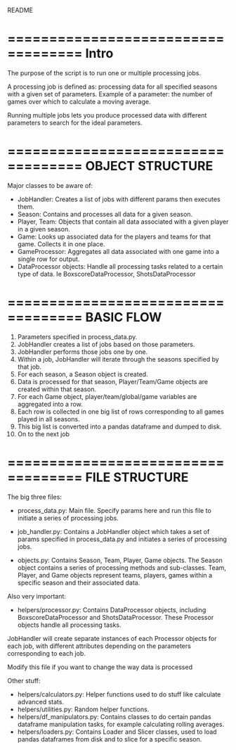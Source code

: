 README

===================================
Intro
===================================
The purpose of the script is to run one or multiple processing jobs.

A processing job is defined as: processing data for all specified seasons with
a given set of parameters.
Example of a parameter: the number of games over which to calculate a
moving average.

Running multiple jobs lets you produce processed data with different
parameters to search for the ideal parameters.

===================================
OBJECT STRUCTURE
===================================
Major classes to be aware of:
- JobHandler: Creates a list of jobs with different params then executes them.
- Season: Contains and processes all data for a given season.
- Player, Team: Objects that contain all data associated with a given player
in a given season.
- Game: Looks up associated data for the players and teams for that game.
Collects it in one place.
- GameProcessor: Aggregates all data associated with one game into a single
row for output.
- DataProcessor objects: Handle all processing tasks related to a certain
type of data. Ie BoxscoreDataProcessor, ShotsDataProcessor

===================================
BASIC FLOW
===================================
1. Parameters specified in process_data.py.
2. JobHandler creates a list of jobs based on those parameters.
3. JobHandler performs those jobs one by one.
4. Within a job, JobHandler will iterate through the seasons specified by
that job.
5. For each season, a Season object is created.
6. Data is processed for that season, Player/Team/Game objects are created
within that season.
7. For each Game object, player/team/global/game variables are aggregated into
a row.
8. Each row is collected in one big list of rows corresponding to all games
played in all seasons.
9. This big list is converted into a pandas dataframe and dumped to disk.
10. On to the next job

===================================
FILE STRUCTURE
===================================
The big three files:
- process_data.py: Main file.
Specify params here and run this file to initiate a series of processing jobs.

- job_handler.py: Contains a JobHandler object which takes a set of params
specified in process_data.py and initiates a series of processing jobs.

- objects.py: Contains Season, Team, Player, Game objects.
The Season object contains a series of processing methods and sub-classes.
Team, Player, and Game objects represent teams, players, games within a specific
season and their associated data.

Also very important:
- helpers/processor.py: Contains DataProcessor objects, including
BoxscoreDataProcessor and ShotsDataProcessor. These Processor objects handle
all processing tasks.

JobHandler will create separate instances of each Processor objects for each
job, with different attributes depending on the parameters corresponding to each
job.

Modify this file if you want to change the way data is processed

Other stuff:
- helpers/calculators.py: Helper functions used to do stuff like calculate
advanced stats.
- helpers/utilities.py: Random helper functions.
- helpers/df_manipulators.py: Contains classes to do certain pandas dataframe
manipulation tasks, for example calculating rolling averages.
- helpers/loaders.py: Contains Loader and Slicer classes, used to load
pandas dataframes from disk and to slice for a specific season.

